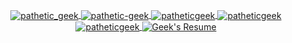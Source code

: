 
<p align="center">
  <a href="https://twitter.com/pathetic_geek" target="blank">
    <img align="center" src="https://img.shields.io/badge/-Twitter-1DA1F2?style=for-the-badge&logo=twitter&logoColor=white" alt="pathetic_geek" />
  </a>
  <a href="https://linkedin.com/in/pathetic-geek" target="blank">
    <img align="center" src="https://img.shields.io/badge/-LinkedIn-2867B2?style=for-the-badge&logo=Linkedin&logoColor=white" alt="pathetic-geek" />
  </a>
  <a href="https://codesandbox.io/u/patheticGeek" target="blank">
    <img align="center" src="https://img.shields.io/badge/-CodeSandbox-151515?style=for-the-badge&logo=CodeSandbox&logoColor=white" alt="patheticgeek" />
  </a>
  <a href="https://codepen.io/patheticgeek" target="blank">
    <img align="center" src="https://img.shields.io/badge/-CodePen-1e1f26?style=for-the-badge&logo=CodePen&logoColor=white" alt="patheticgeek" />
  </a>
  <a href="https://dev.to/patheticgeek" target="blank">
    <img align="center" src="https://img.shields.io/badge/-Dev.to-000000?style=for-the-badge&logo=dev.to&logoColor=white" alt="patheticgeek" />
  </a>
  <a href="https://patheticgeek.dev/resume" target="blank">
    <img align="center" src="https://img.shields.io/badge/-Resume-3C1742?style=for-the-badge&logo=LibreOffice&logoColor=white" alt="Geek's Resume" />
  </a>
</p>
